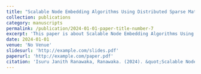 ```yaml
---
title: "Scalable Node Embedding Algorithms Using Distributed Sparse Matrix Operations"
collection: publications
category: manuscripts
permalink: /publication/2024-01-01-paper-title-number-7
excerpt: 'This paper is about Scalable Node Embedding Algorithms Using Distributed Sparse Matrix Operations.'
date: 2024-01-01
venue: 'No Venue'
slidesurl: 'http://example.com/slides.pdf'
paperurl: 'http://example.com/paper.pdf'
citation: 'Isuru Janith Ranawaka, Ranawaka. (2024). &quot;Scalable Node Embedding Algorithms Using Distributed Sparse Matrix Operations.&quot; <i>No Venue</i>.'
---
```

